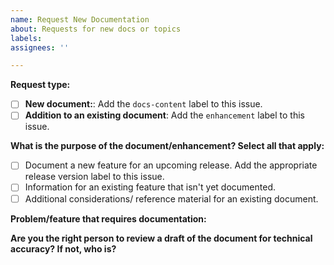 ```yaml
---
name: Request New Documentation
about: Requests for new docs or topics
labels:
assignees: ''

---
```


**Request type:**

- [ ] **New document:**: Add the `docs-content` label to this issue.
- [ ] **Addition to an existing document**: Add the `enhancement` label to this issue.

**What is the purpose of the document/enhancement? Select all that apply:**

- [ ] Document a new feature for an upcoming release. Add the appropriate release version label to this issue.
- [ ] Information for an existing feature that isn't yet documented.
- [ ] Additional considerations/ reference material for an existing document.

**Problem/feature that requires documentation:**

**Are you the right person to review a draft of the document for technical accuracy? If not, who is?**
